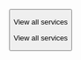 <button ref={buttonRef} onMouseEnter={handleMouseEnter} onMouseLeave={handleMouseLeave} className="flex items-center justify-center lg:w-60 lg:h-18 h-20 w-86 relative group border border-white rounded-full overflow-hidden">
    <div className="relative h-8 text-center text-xl md:text-3xl lg:text-xl z-10 overflow-hidden">
      <p ref={topTextRef} className="absolute lg:right-[32%] md:right-40 right-25 text-white">View all services</p>
      <p ref={bottomTextRef} className="absolute lg:right-[32%] md:right-40 right-25 ">View all services</p>
    </div>
    <div className="absolute left-0 bottom-[-100%] bg-white w-full  h-full rounded-[50%] group-hover:rounded-none group-hover:bottom-0 transition-all duration-450"></div>
</button>
